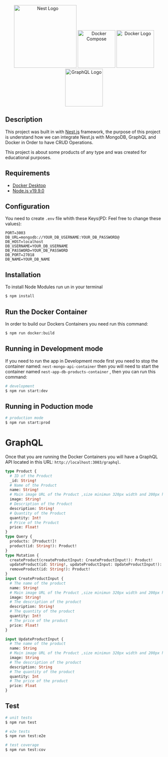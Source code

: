 <p align="center">
  <a href="http://nestjs.com/" target="blank"><img src="https://nestjs.com/img/logo-small.svg" width="200" alt="Nest Logo" /></a>
  <a target="_blank" href="https://github.com/docker/compose" target="blank"><img src="https://raw.githubusercontent.com/docker/compose/v2/logo.png" alt="Docker Compose" title="Docker Compose Logo" width="120"></a>
  <a target="_blank" href="https://www.docker.com/" target="blank"><img src="https://www.docker.com/wp-content/uploads/2022/03/Moby-logo.png" alt="Docker Logo" title="Docker  Logo" width="120"></a>
<a target="_blank" href="https://graphql.org/" target="blank"  style="height:'30px';"><img src="https://graphql.org/img/brand/logos/logo.svg" alt="GraphQL Logo" title="GraphQL  Logo" width="120"></a>
</p>

[circleci-image]: https://img.shields.io/circleci/build/github/nestjs/nest/master?token=abc123def456
[circleci-url]: https://circleci.com/gh/nestjs/nest

    
  <!--[![Backers on Open Collective](https://opencollective.com/nest/backers/badge.svg)](https://opencollective.com/nest#backer)
  [![Sponsors on Open Collective](https://opencollective.com/nest/sponsors/badge.svg)](https://opencollective.com/nest#sponsor)-->

## Description

This project was built in with [Nest.js](https://github.com/nestjs/nest) framework, the purpose of this project is understand how we can integrate Nest.js with MongoDB, GraphQL and Docker in Order to have CRUD Operations.

This project is about some products of any type and was created for educational purposes.

## Requirements 
- [Docker Desktop](https://www.docker.com/)
- [Node.js v19.9.0](https://nodejs.org/dist/v19.9.0/docs/api/)

## Configuration

You need to create `.env` file whith these Keys(PD: Feel free to change these values):
```
PORT=3003
DB_URL=mongodb://YOUR_DB_USERNAME:YOUR_DB_PASSWORD@
DB_HOST=localhost
DB_USERNAME=YOUR_DB_USERNAME
DB_PASSWORD=YOUR_DB_PASSWORD
DB_PORT=27018
DB_NAME=YOUR_DB_NAME
```

## Installation
To install Node Modules run un in your terminal
```bash
$ npm install
```

## Run the Docker Container 

In order to build our Dockers Containers you need run this command:

```bash
$ npm run docker:build
```
## Running in Development mode
If you need to run the app in Development mode first you need to stop the container named: `nest-mongo-api-container` then you will need to start the container named `nest-app-db-products-container` , then you can run this command:

```bash
# development
$ npm run start:dev
```
## Running in Poduction mode

```bash
# production mode
$ npm run start:prod
```
 
# GraphQL 
Once that you are running the Docker Containers you will have a GraphQL API located in this URL: `http://localhost:3003/graphql`. 

```graphql
type Product {
  # ID of the Product
  _id: String!
  # Name of the Product
  name: String!
  # Main image URL of the Product ,size minimun 320px width and 200px height
  image: String!
  # Description of the Product
  description: String!
  # Quantity of the Product
  quantity: Int!
  # Price of the Product
  price: Float!
}
type Query {
  products: [Product!]!
  product(id: String!): Product!
}
type Mutation {
  createProduct(createProductInput: CreateProductInput!): Product!
  updateProduct(id: String!, updateProductInput: UpdateProductInput!): Product!
  removeProduct(id: String!): Product!
}
input CreateProductInput {
  # The name of the product
  name: String!
  # Main image URL of the Product ,size minimun 320px width and 200px height
  image: String!
  # The description of the product
  description: String!
  # The quantity of the product
  quantity: Int!
  # The price of the product
  price: Float!
}

input UpdateProductInput {
  # The name of the product
  name: String
  # Main image URL of the Product ,size minimun 320px width and 200px height
  image: String
  # The description of the product
  description: String
  # The quantity of the product
  quantity: Int
  # The price of the product
  price: Float
}
```

## Test

```bash
# unit tests
$ npm run test

# e2e tests
$ npm run test:e2e

# test coverage
$ npm run test:cov
```

